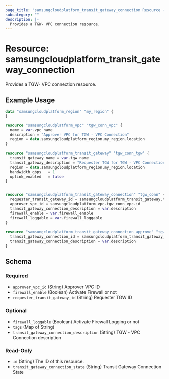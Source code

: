 ```yaml
---
page_title: "samsungcloudplatform_transit_gateway_connection Resource - scp"
subcategory: ""
description: |-
  Provides a TGW- VPC connection resource.
---
```


# Resource: samsungcloudplatform_transit_gateway_connection

Provides a TGW- VPC connection resource.


## Example Usage

```terraform
data "samsungcloudplatform_region" "my_region" {
}

resource "samsungcloudplatform_vpc" "tgw_conn_vpc" {
  name = var.vpc_name
  description = "Approver VPC for TGW - VPC Connection"
  region = data.samsungcloudplatform_region.my_region.location
}

resource "samsungcloudplatform_transit_gateway" "tgw_conn_tgw" {
  transit_gateway_name = var.tgw_name
  transit_gateway_description = "Requester TGW for TGW - VPC Connection"
  region = data.samsungcloudplatform_region.my_region.location
  bandwidth_gbps   = 1
  uplink_enabled   = false
}


resource "samsungcloudplatform_transit_gateway_connection" "tgw_conn" {
  requester_transit_gateway_id = samsungcloudplatform_transit_gateway.tgw_conn_tgw.id
  approver_vpc_id = samsungcloudplatform_vpc.tgw_conn_vpc.id
  transit_gateway_connection_description = var.description
  firewall_enable = var.firewall_enable
  firewall_loggable = var.firewall_loggable
}

resource "samsungcloudplatform_transit_gateway_connection_approve" "tgw_conn_approve" {
  transit_gateway_connection_id = samsungcloudplatform_transit_gateway_connection.tgw_conn.id
  transit_gateway_connection_description = var.description
}
```

<!-- schema generated by tfplugindocs -->
## Schema

### Required

- `approver_vpc_id` (String) Approver VPC ID
- `firewall_enable` (Boolean) Activate Firewall or not
- `requester_transit_gateway_id` (String) Requester TGW ID

### Optional

- `firewall_loggable` (Boolean) Activate Firewall Logging or not
- `tags` (Map of String)
- `transit_gateway_connection_description` (String) TGW - VPC Connection description

### Read-Only

- `id` (String) The ID of this resource.
- `transit_gateway_connection_state` (String) Transit Gateway Connection State
